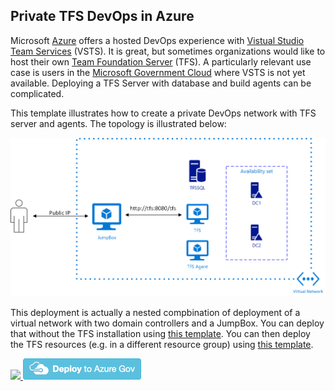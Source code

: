 Private TFS DevOps in Azure
---------------------------

Microsoft [Azure](https://azure.microsoft.com/en-us/) offers a hosted DevOps experience with [Vistual Studio Team Services](https://www.visualstudio.com/team-services/) (VSTS). It is great, but sometimes organizations would like to host their own [Team Foundation Server](https://www.visualstudio.com/tfs/) (TFS). A particularly relevant use case is users in the [Microsoft Government Cloud](https://azure.microsoft.com/en-us/overview/clouds/government/) where VSTS is not yet available. Deploying a TFS Server with database and build agents can be complicated. 

This template illustrates how to create a private DevOps network with TFS server and agents. The topology is illustrated below:

![Private DevOps](./private_devops.png)

This deployment is actually a nested compbination of deployment of a virtual network with two domain controllers and a JumpBox. You can deploy that without the TFS installation using [this template](https://github.com/hansenms/iac/tree/master/core-network). You can then deploy the TFS resources (e.g. in a different resource group) using [this template](https://github.com/hansenms/iac/tree/master/tfs). 


<a href="https://portal.azure.com/#create/Microsoft.Template/uri/https%3A%2F%2Fraw.githubusercontent.com%2Fhansenms%2Fiac%2Fmaster%2Fdevnet-tfs%2Fazuredeploy.json" target="_blank">
    <img src="http://azuredeploy.net/deploybutton.png"/>
</a>

<a href="https://portal.azure.us/#create/Microsoft.Template/uri/https%3A%2F%2Fraw.githubusercontent.com%2Fhansenms%2Fiac%2Fmaster%2Fdevnet-tfs%2Fazuredeploy.json" target="_blank">
<img src="https://raw.githubusercontent.com/Azure/azure-quickstart-templates/master/1-CONTRIBUTION-GUIDE/images/deploytoazuregov.png"
</a>
